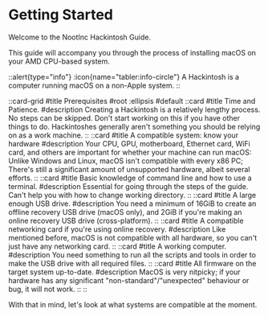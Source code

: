 # Getting Started

Welcome to the NootInc Hackintosh Guide.

This guide will accompany you through the process of installing macOS on your AMD CPU-based system.

::alert{type="info"}
:icon{name="tabler:info-circle"} A Hackintosh is a computer running macOS on a non-Apple system.
::

::card-grid
#title
Prerequisites
#root
:ellipsis
#default
  ::card
  #title
  Time and Patience.
  #description
  Creating a Hackintosh is a relatively lengthy process. No steps can be skipped. Don't start working on this if you have other things to do. Hackintoshes generally aren't something you should be relying on as a work machine.
  ::
  ::card
  #title
  A compatible system: know your hardware
  #description
  Your CPU, GPU, motherboard, Ethernet card, WiFi card, and others are important for whether your machine can run macOS: Unlike Windows and Linux, macOS isn't compatible with every x86 PC; There's still a significant amount of unsupported hardware, albeit several efforts.
  ::
  ::card
  #title
  Basic knowledge of command line and how to use a terminal.
  #description
  Essential for going through the steps of the guide. Can't help you with how to change working directory.
  ::
  ::card
  #title
  A large enough USB drive.
  #description
  You need a minimum of 16GiB to create an offline recovery USB drive (macOS only), and 2GiB if you're making an online recovery USB drive (cross-platform).
  ::
  ::card
  #title
  A compatible networking card if you're using online recovery.
  #description
  Like mentioned before, macOS is not compatible with all hardware, so you can't just have any networking card.
  ::
  ::card
  #title
  A working computer.
  #description
  You need something to run all the scripts and tools in order to make the USB drive with all required files.
  ::
  ::card
  #title
  All firmware on the target system up-to-date.
  #description
  MacOS is very nitpicky; if your hardware has any significant "non-standard"/"unexpected" behaviour or bug, it will not work.
  ::
::

With that in mind, let's look at what systems are compatible at the moment.
